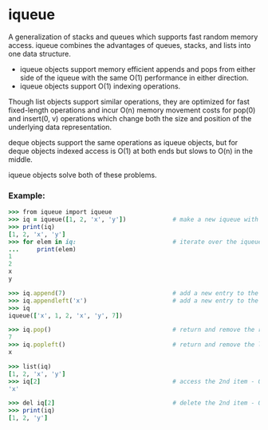 # iqueue

A generalization of stacks and queues which supports fast random memory access. iqueue combines the advantages of queues, stacks, and lists into one data structure.

- iqueue objects support memory efficient appends and pops from either side of the iqueue with the same O(1) performance in either direction.
- iqueue objects support O(1) indexing operations.

Though list objects support similar operations, they are optimized for fast fixed-length operations and incur O(n) memory movement costs for pop(0) and insert(0, v) operations which change both the size and position of the underlying data representation.

deque objects support the same operations as iqueue objects, but for deque objects indexed access is O(1) at both ends but slows to O(n) in the middle. 

iqueue objects solve both of these problems.

### Example:
```ruby
>>> from iqueue import iqueue
>>> iq = iqueue([1, 2, 'x', 'y'])             # make a new iqueue with 4 items
>>> print(iq)
[1, 2, 'x', 'y']
>>> for elem in iq:                           # iterate over the iqueue's elements
...     print(elem)
1
2
x
y

>>> iq.append(7)                              # add a new entry to the right side - O(1)
>>> iq.appendleft('x')                        # add a new entry to the left side - O(1)
>>> iq
iqueue(['x', 1, 2, 'x', 'y', 7])

>>> iq.pop()                                  # return and remove the rightmost item - O(1)
7
>>> iq.popleft()                              # return and remove the leftmost item - O(1)
x

>>> list(iq)
[1, 2, 'x', 'y']
>>> iq[2]                                     # access the 2nd item - O(1)
'x'

>>> del iq[2]                                 # delete the 2nd item - O(1)
>>> print(iq)
[1, 2, 'y']
```
